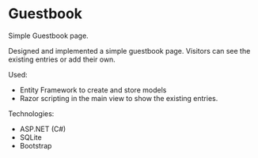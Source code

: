 # Guestbook
Simple Guestbook page.

Designed and implemented a simple guestbook page. Visitors can see the existing entries or add their own. 

Used:
- Entity Framework to create and store models
- Razor scripting in the main view to show the existing entries.

Technologies:
- ASP.NET (C#)
- SQLite
- Bootstrap
